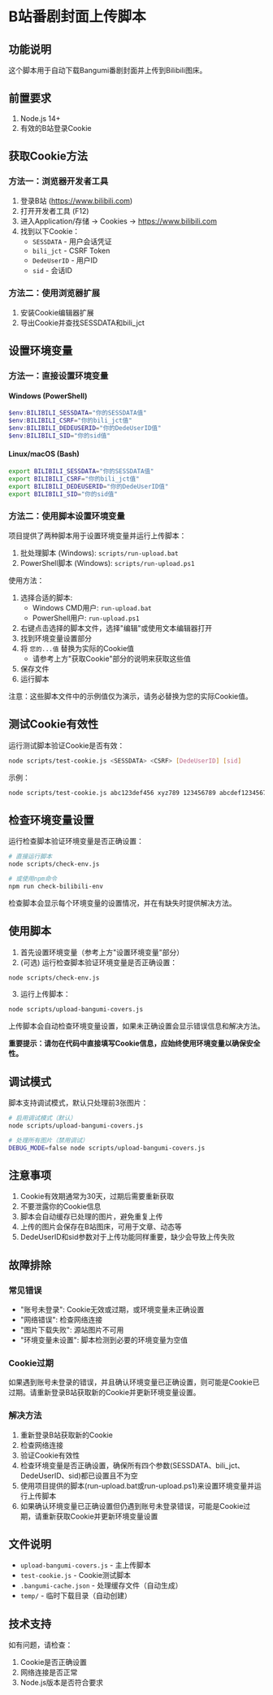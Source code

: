 # B站番剧封面上传脚本

## 功能说明

这个脚本用于自动下载Bangumi番剧封面并上传到Bilibili图床。

## 前置要求

1. Node.js 14+ 
2. 有效的B站登录Cookie

## 获取Cookie方法

### 方法一：浏览器开发者工具

1. 登录B站 (https://www.bilibili.com)
2. 打开开发者工具 (F12)
3. 进入Application/存储 -> Cookies -> https://www.bilibili.com
4. 找到以下Cookie：
   - `SESSDATA` - 用户会话凭证
   - `bili_jct` - CSRF Token
   - `DedeUserID` - 用户ID
   - `sid` - 会话ID

### 方法二：使用浏览器扩展

1. 安装Cookie编辑器扩展
2. 导出Cookie并查找SESSDATA和bili_jct

## 设置环境变量

### 方法一：直接设置环境变量

#### Windows (PowerShell)
```powershell
$env:BILIBILI_SESSDATA="你的SESSDATA值"
$env:BILIBILI_CSRF="你的bili_jct值"
$env:BILIBILI_DEDEUSERID="你的DedeUserID值"
$env:BILIBILI_SID="你的sid值"
```

#### Linux/macOS (Bash)
```bash
export BILIBILI_SESSDATA="你的SESSDATA值"
export BILIBILI_CSRF="你的bili_jct值"
export BILIBILI_DEDEUSERID="你的DedeUserID值"
export BILIBILI_SID="你的sid值"
```

### 方法二：使用脚本设置环境变量

项目提供了两种脚本用于设置环境变量并运行上传脚本：

1. 批处理脚本 (Windows): `scripts/run-upload.bat`
2. PowerShell脚本 (Windows): `scripts/run-upload.ps1`

使用方法：
1. 选择合适的脚本:
   - Windows CMD用户: `run-upload.bat`
   - PowerShell用户: `run-upload.ps1`
2. 右键点击选择的脚本文件，选择"编辑"或使用文本编辑器打开
3. 找到环境变量设置部分
4. 将 `您的...值` 替换为实际的Cookie值
   - 请参考上方"获取Cookie"部分的说明来获取这些值
5. 保存文件
6. 运行脚本

注意：这些脚本文件中的示例值仅为演示，请务必替换为您的实际Cookie值。



## 测试Cookie有效性

运行测试脚本验证Cookie是否有效：

```bash
node scripts/test-cookie.js <SESSDATA> <CSRF> [DedeUserID] [sid]
```

示例：
```bash
node scripts/test-cookie.js abc123def456 xyz789 123456789 abcdef123456789
```

## 检查环境变量设置

运行检查脚本验证环境变量是否正确设置：

```bash
# 直接运行脚本
node scripts/check-env.js

# 或使用npm命令
npm run check-bilibili-env
```

检查脚本会显示每个环境变量的设置情况，并在有缺失时提供解决方法。

## 使用脚本

1. 首先设置环境变量（参考上方"设置环境变量"部分）
2. (可选) 运行检查脚本验证环境变量是否正确设置：

```bash
node scripts/check-env.js
```

3. 运行上传脚本：

```bash
node scripts/upload-bangumi-covers.js
```

上传脚本会自动检查环境变量设置，如果未正确设置会显示错误信息和解决方法。

**重要提示：请勿在代码中直接填写Cookie信息，应始终使用环境变量以确保安全性。**

## 调试模式

脚本支持调试模式，默认只处理前3张图片：

```bash
# 启用调试模式（默认）
node scripts/upload-bangumi-covers.js

# 处理所有图片（禁用调试）
DEBUG_MODE=false node scripts/upload-bangumi-covers.js
```

## 注意事项

1. Cookie有效期通常为30天，过期后需要重新获取
2. 不要泄露你的Cookie信息
3. 脚本会自动缓存已处理的图片，避免重复上传
4. 上传的图片会保存在B站图床，可用于文章、动态等
5. DedeUserID和sid参数对于上传功能同样重要，缺少会导致上传失败

## 故障排除

### 常见错误

- "账号未登录": Cookie无效或过期，或环境变量未正确设置
- "网络错误": 检查网络连接
- "图片下载失败": 源站图片不可用
- "环境变量未设置": 脚本检测到必要的环境变量为空值

### Cookie过期

如果遇到账号未登录的错误，并且确认环境变量已正确设置，则可能是Cookie已过期。请重新登录B站获取新的Cookie并更新环境变量设置。

### 解决方法

1. 重新登录B站获取新的Cookie
2. 检查网络连接
3. 验证Cookie有效性
4. 检查环境变量是否正确设置，确保所有四个参数(SESSDATA、bili_jct、DedeUserID、sid)都已设置且不为空
5. 使用项目提供的脚本(run-upload.bat或run-upload.ps1)来设置环境变量并运行上传脚本
6. 如果确认环境变量已正确设置但仍遇到账号未登录错误，可能是Cookie过期，请重新获取Cookie并更新环境变量设置

## 文件说明

- `upload-bangumi-covers.js` - 主上传脚本
- `test-cookie.js` - Cookie测试脚本
- `.bangumi-cache.json` - 处理缓存文件（自动生成）
- `temp/` - 临时下载目录（自动创建）

## 技术支持

如有问题，请检查：
1. Cookie是否正确设置
2. 网络连接是否正常
3. Node.js版本是否符合要求
